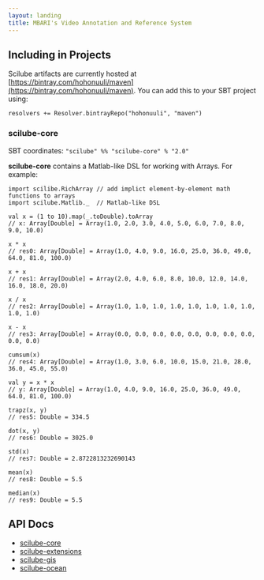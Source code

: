 ```yaml
---
layout: landing
title: MBARI's Video Annotation and Reference System
---
```


## Including in Projects

Scilube artifacts are currently hosted at [https://bintray.com/hohonuuli/maven](https://bintray.com/hohonuuli/maven). You can add this to your SBT project using:

```
resolvers += Resolver.bintrayRepo("hohonuuli", "maven")
```

### scilube-core

SBT coordinates: `"scilube" %% "scilube-core" % "2.0"`

__scilube-core__ contains a Matlab-like DSL for working with Arrays. For example:

    import scilibe.RichArray // add implict element-by-element math functions to arrays
    import scilube.Matlib._  // Matlab-like DSL

    val x = (1 to 10).map(_.toDouble).toArray
    // x: Array[Double] = Array(1.0, 2.0, 3.0, 4.0, 5.0, 6.0, 7.0, 8.0, 9.0, 10.0)

    x * x
    // res0: Array[Double] = Array(1.0, 4.0, 9.0, 16.0, 25.0, 36.0, 49.0, 64.0, 81.0, 100.0)

    x + x
    // res1: Array[Double] = Array(2.0, 4.0, 6.0, 8.0, 10.0, 12.0, 14.0, 16.0, 18.0, 20.0)

    x / x
    // res2: Array[Double] = Array(1.0, 1.0, 1.0, 1.0, 1.0, 1.0, 1.0, 1.0, 1.0, 1.0)

    x - x
    // res3: Array[Double] = Array(0.0, 0.0, 0.0, 0.0, 0.0, 0.0, 0.0, 0.0, 0.0, 0.0)

    cumsum(x)
    // res4: Array[Double] = Array(1.0, 3.0, 6.0, 10.0, 15.0, 21.0, 28.0, 36.0, 45.0, 55.0)

    val y = x * x
    // y: Array[Double] = Array(1.0, 4.0, 9.0, 16.0, 25.0, 36.0, 49.0, 64.0, 81.0, 100.0)

    trapz(x, y)
    // res5: Double = 334.5

    dot(x, y)
    // res6: Double = 3025.0

    std(x)
    // res7: Double = 2.8722813232690143

    mean(x)
    // res8: Double = 5.5

    median(x)
    // res9: Double = 5.5



## API Docs
- [scilube-core](https://hohonuuli.github.io/scilube/apidocs/scilube-core/api)
- [scilube-extensions](https://hohonuuli.github.io/scilube/apidocs/scilube-extensions/api)
- [scilube-gis](https://hohonuuli.github.io/scilube/apidocs/scilube-gis/api)
- [scilube-ocean](https://hohonuuli.github.io/scilube/apidocs/scilube-ocean/api)

